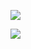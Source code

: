 ![](https://pic.superbed.cn/item/5daa61cf451253d178644ce7.jpg)

![](https://pic.superbed.cn/item/5daa61e0451253d178644e5a.jpg)

